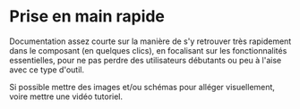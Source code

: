 # Prise en main rapide

Documentation assez courte sur la manière de s'y retrouver très rapidement dans le composant (en quelques clics), en focalisant sur les fonctionnalités essentielles, pour ne pas perdre des utilisateurs débutants ou peu à l'aise avec ce type d'outil.

Si possible mettre des images et/ou schémas pour alléger visuellement, voire mettre une vidéo tutoriel.
